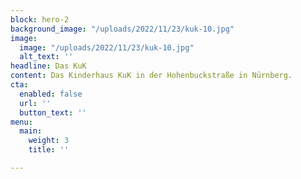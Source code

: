 ```yaml
---
block: hero-2
background_image: "/uploads/2022/11/23/kuk-10.jpg"
image:
  image: "/uploads/2022/11/23/kuk-10.jpg"
  alt_text: ''
headline: Das KuK
content: Das Kinderhaus KuK in der Hohenbuckstraße in Nürnberg.
cta:
  enabled: false
  url: ''
  button_text: ''
menu:
  main:
    weight: 3
    title: ''

---
```

